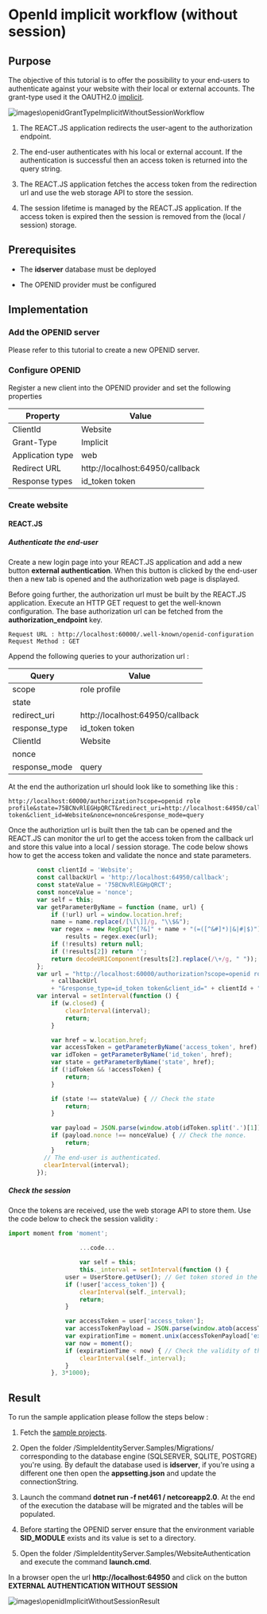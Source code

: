 # OpenId implicit workflow (without session)

## Purpose

The objective of this tutorial is to offer the possibility to your end-users to authenticate against your website with their local or external accounts. The grant-type used it the OAUTH2.0 [implicit](https://tools.ietf.org/html/rfc6749#section-4.2).

![images\openidGrantTypeImplicitWithoutSessionWorkflow](images\openidGrantTypeImplicitWithoutSessionWorkflow.png)

1. The REACT.JS application redirects the user-agent to the authorization endpoint.

2. The end-user authenticates with his local or external account. If the authentication is successful then an access token is returned into the query string.

3. The REACT.JS application fetches the access token from the redirection url and use the web storage API to store the session. 

4. The session lifetime is managed by the REACT.JS application. If the access token is expired then the session is removed from the (local / session) storage.

## Prerequisites

* The **idserver** database must be deployed

* The OPENID provider must be configured

## Implementation

### Add the OPENID server

Please refer to this tutorial to create a new OPENID server.

### Configure OPENID

Register a new client into the OPENID provider and set the following properties

| Property         | Value                           |
| ---------------- | ------------------------------- |
| ClientId         | Website                         |
| Grant-Type       | Implicit                        |
| Application type | web                             |
| Redirect URL     | http://localhost:64950/callback |
| Response types   | id_token token                  |

### Create website

#### REACT.JS

##### Authenticate the end-user

Create a new login page into your REACT.JS application and add a new button **external authentication**. When this button is clicked by the end-user then a new tab is opened and the authorization web page is displayed.

Before going further, the authorization url must be built by the REACT.JS application. Execute an HTTP GET request to get the well-known configuration. The base authorization url can be fetched from the **authorization_endpoint** key.

```textile
Request URL : http://localhost:60000/.well-known/openid-configuration
Request Method : GET
```

Append the following queries to your authorization url : 

| Query         | Value                           |
| ------------- | ------------------------------- |
| scope         | role profile                    |
| state         | <generate a random value>       |
| redirect_uri  | http://localhost:64950/callback |
| response_type | id_token token                  |
| ClientId      | Website                         |
| nonce         | <generate a random value>       |
| response_mode | query                           |

At the end the authorization url should look like to something like this : 

```textile
http://localhost:60000/authorization?scope=openid role profile&state=75BCNvRlEGHpQRCT&redirect_uri=http://localhost:64950/callback&response_type=id_token token&client_id=Website&nonce=nonce&response_mode=query
```

Once the authoriztion url is built then the tab can be opened and the REACT.JS can monitor the url to get the access token from the callback url and store this value into a local / session storage. The code below shows how to get the access token and validate the nonce and state parameters.    

```javascript
        const clientId = 'Website';
        const callbackUrl = 'http://localhost:64950/callback';
        const stateValue = '75BCNvRlEGHpQRCT';
        const nonceValue = 'nonce';
        var self = this;
        var getParameterByName = function (name, url) {
            if (!url) url = window.location.href;
            name = name.replace(/[\[\]]/g, "\\$&");
            var regex = new RegExp("[?&]" + name + "(=([^&#]*)|&|#|$)"),
                results = regex.exec(url);
            if (!results) return null;
            if (!results[2]) return '';
            return decodeURIComponent(results[2].replace(/\+/g, " "));
        };
        var url = "http://localhost:60000/authorization?scope=openid role profile&state="+stateValue+"&redirect_uri="
            + callbackUrl
            + "&response_type=id_token token&client_id=" + clientId + "&nonce=" + nonceValue +"&response_mode=query";var w = window.open(url, '_blank'); // Build the authorization url.
        var interval = setInterval(function () {
            if (w.closed) {
                clearInterval(interval);
                return;
            }

            var href = w.location.href;
            var accessToken = getParameterByName('access_token', href);
            var idToken = getParameterByName('id_token', href);
            var state = getParameterByName('state', href);
            if (!idToken && !accessToken) {
                return;
            }

            if (state !== stateValue) { // Check the state
                return;
            }

            var payload = JSON.parse(window.atob(idToken.split('.')[1]));
            if (payload.nonce !== nonceValue) { // Check the nonce.
                return;
            }
          // The end-user is authenticated.
          clearInterval(interval);
        });
```

##### Check the session

Once the tokens are received, use the web storage API to store them. Use the code below to check the session validity :

```javascript
import moment from 'moment';

                    ...code...

                    var self = this;
                    this._interval = setInterval(function () {
                user = UserStore.getUser(); // Get token stored in the (session / local) storage
                if (!user['access_token']) {
                    clearInterval(self._interval);
                    return;
                }

                var accessToken = user['access_token'];
                var accessTokenPayload = JSON.parse(window.atob(accessToken.split('.')[1])); // retrieve the user information.
                var expirationTime = moment.unix(accessTokenPayload['exp']); // Get the expiration time.
                var now = moment();
                if (expirationTime < now) { // Check the validity of the access token.
                    clearInterval(self._interval);
                }
            }, 3*1000);
```

## Result

To run the sample application please follow the steps below :

1. Fetch the  [sample projects](https://github.com/thabart/SimpleIdentityServer.Samples.git).

2. Open the folder /SimpleIdentityServer.Samples/Migrations/<database> corresponding to the database engine (SQLSERVER, SQLITE, POSTGRE) you're using. By default the database used is **idserver**, if you're using a different one then open the **appsetting.json** and update the connectionString.

3. Launch the command **dotnet run -f net461 / netcoreapp2.0**. At the end of the execution the database will be migrated and the tables will be populated.

4. Before starting the OPENID server ensure that the environment variable **SID_MODULE** exists and its value is set to a directory.

5. Open the folder /SimpleIdentityServer.Samples/WebsiteAuthentication and execute the command **launch.cmd**.

In a browser open the url **http://localhost:64950** and click on the button **EXTERNAL AUTHENTICATION WITHOUT SESSION**

![images\openidImplicitWithoutSessionResult](images\openidImplicitWithoutSessionResult.png)
